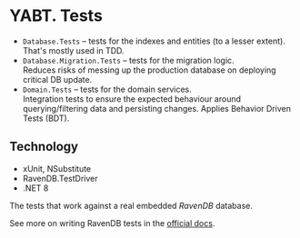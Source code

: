 # YABT. Tests
- `Database.Tests` – tests for the indexes and entities (to a lesser extent).<br>
  That's mostly used in TDD.
- `Database.Migration.Tests` – tests for the migration logic.<br>
  Reduces risks of messing up the production database on deploying critical DB update.
- `Domain.Tests` – tests for the domain services.<br>
Integration tests to ensure the expected behaviour around querying/filtering data and persisting changes. Applies Behavior Driven Tests (BDT).  

## Technology
* xUnit, NSubstitute
* RavenDB.TestDriver
* .NET 8

The tests that work against a real embedded _RavenDB_ database.

See more on writing RavenDB tests in the [official docs](https://ravendb.net/docs/article-page/latests/csharp/start/test-driver).